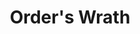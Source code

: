 ---
title: "Order's Wrath"

spell:
  schools:
    - name:        "Evocation"
      subschools:  []
      descriptors: ["Lawful"]
  domains:
    - name:  "Law"
      abbr:  "Law"
      level: 4
  components:         [V, S]
  castingTime:        "1 standard action"
  range:              "Medium (100 ft. + 10 ft./level)"
  area:               "Nonlawful creatures within a burst that fills a 30-ft. cube"
  duration:           "Instantaneous (1 round); see text"
  savingThrow:        "Will partial; see text"
  spellResistance:    "Yes"
  description:        |
    You channel lawful power to smite enemies. The power takes the form of a three-dimensional grid of energy. Only chaotic and neutral (not lawful) creatures are harmed by the spell.

    The spell deals 1d8 points of damage per two caster levels (maximum 5d8) to chaotic creatures (or 1d6 points of damage per caster level, maximum 10d6, to chaotic outsiders) and causes them to be dazed for 1 round. A successful Will save reduces the damage to half and negates the daze effect.

    The spell deals only half damage to creatures who are neither chaotic nor lawful, and they are not dazed. They can reduce the damage in half again (down to one-quarter of the roll) with a successful Will save.
---